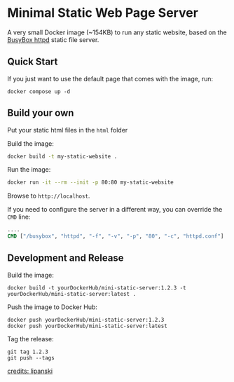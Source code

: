 # Minimal Static Web Page Server

A very small Docker image (~154KB) to run any static website, based on the [BusyBox httpd](https://www.busybox.net/) static file server.

## Quick Start

If you just want to use the default page that comes with the image, run:
```
docker compose up -d
```

## Build your own

Put your static html files in the `html` folder

Build the image:

```sh
docker build -t my-static-website .
```

Run the image:

```sh
docker run -it --rm --init -p 80:80 my-static-website
```

Browse to `http://localhost`.


If you need to configure the server in a different way, you can override the `CMD` line:

```dockerfile
....
CMD ["/busybox", "httpd", "-f", "-v", "-p", "80", "-c", "httpd.conf"]
```

## Development and Release

Build the image:

```
docker build -t yourDockerHub/mini-static-server:1.2.3 -t yourDockerHub/mini-static-server:latest .
```

Push the image to Docker Hub:

```
docker push yourDockerHub/mini-static-server:1.2.3
docker push yourDockerHub/mini-static-server:latest
```

Tag the release:

```
git tag 1.2.3
git push --tags
```

[credits: lipanski](https://github.com/lipanski/docker-static-website)